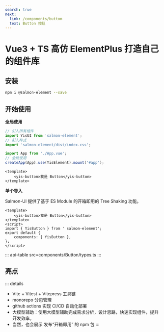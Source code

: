 ```yaml
---
search: true
next:
  link: /components/button
  text: Button 按钮
---
```


# Vue3 + TS 高仿 ElementPlus 打造自己的组件库

## 安装

```bash
npm i @salmon-element --save
```

## 开始使用

**全局使用**

```js
// 引入所有组件
import YisUI from 'salmon-element';
// 引入样式
import 'salmon-element/dist/index.css';

import App from './App.vue';
// 全局使用
createApp(App).use(YisElement).mount('#app');
```

```vue
<template>
	<yis-button>我是 Button</yis-button>
</template>
```

**单个导入**

Salmon-UI 提供了基于 ES Module 的开箱即用的 Tree Shaking 功能。

```vue
<template>
	<yis-button>我是 Button</yis-button>
</template>
<script>
import { YisButton } from ' salmon-element';
export default {
	components: { YisButton },
};
</script>
```

::: api-table src=components/Button/types.ts
:::

## 亮点

::: details

- Vite + Vitest + Vitepress 工具链
- monorepo 分包管理
- github actions 实现 CI/CD 自动化部署
- 大模型辅助：使用大模型辅助完成需求分析，设计思路，快速实现组件，提升开发效率。
- 当然，也会展示 发布“开箱即用” 的 npm 包
  :::
